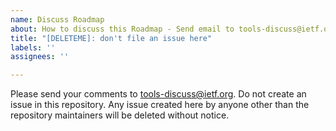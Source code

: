 ```yaml
---
name: Discuss Roadmap
about: How to discuss this Roadmap - Send email to tools-discuss@ietf.org
title: "[DELETEME]: don't file an issue here"
labels: ''
assignees: ''

---
```


Please send your comments to tools-discuss@ietf.org. Do not create an issue in this repository. Any issue created here by anyone other than the repository maintainers will be deleted without notice.
